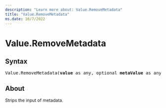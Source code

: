 ```yaml
---
description: "Learn more about: Value.RemoveMetadata"
title: "Value.RemoveMetadata"
ms.date: 10/7/2022
---
```

# Value.RemoveMetadata

## Syntax

<pre>
Value.RemoveMetadata(<b>value</b> as any, optional <b>metaValue</b> as any) as any
</pre>

## About

Strips the input of metadata.

